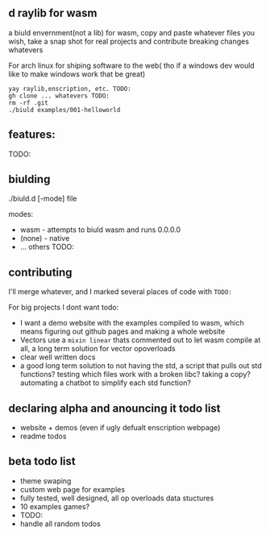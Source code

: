 ## d raylib for wasm

a biuld envernment(not a lib) for wasm, copy and paste whatever files you wish, take a snap shot for real projects and contribute breaking changes whatevers

For arch linux for shiping software to the web( tho if a windows dev would like to make windows work that be great)

```
yay raylib,enscription, etc. TODO:
gh clone ... whatevers TODO:
rm -rf .git
./biuld examples/001-helloworld
```

## features:
TODO:

## biulding

./biuld.d [-mode] file

modes:
* wasm - attempts to biuld wasm and runs 0.0.0.0
* (none) - native
* ... others TODO:

## contributing

I'll merge whatever, and I marked several places of code with `TODO:`

For big projects I dont want todo: 

* I want a demo website with the examples compiled to wasm, which means figuring out github pages and making a whole website
* Vectors use a `mixin linear` thats commented out to let wasm compile at all, a long term solution for vector opoverloads
* clear well written docs
* a good long term solution to not having the std, a script that pulls out std functions? testing which files work with a broken libc? taking a copy? automating a chatbot to simplify each std function?

## declaring alpha and anouncing it todo list

* website + demos (even if ugly defualt enscription webpage)
* readme todos

## beta todo list

* theme swaping
* custom web page for examples
* fully tested, well designed, all op overloads data stuctures
* 10 examples games?
* TODO:
* handle all random todos
